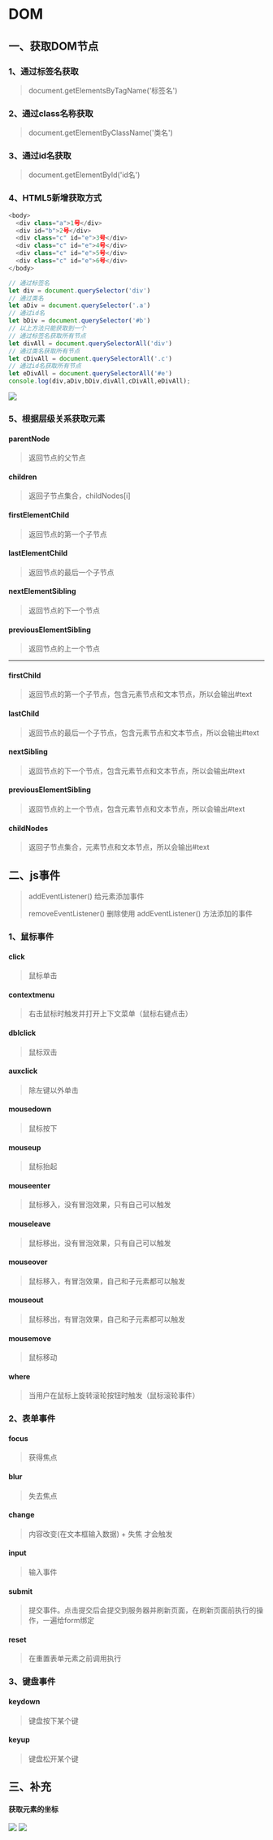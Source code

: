 # DOM

## 一、获取DOM节点

### 1、通过标签名获取

> document.getElementsByTagName('标签名')

### 2、通过class名称获取

> document.getElementByClassName('类名')

### 3、通过id名获取

> document.getElementById('id名')

### 4、HTML5新增获取方式

```js
<body>
  <div class="a">1号</div>
  <div id="b">2号</div>
  <div class="c" id="e">3号</div>
  <div class="c" id="e">4号</div>
  <div class="c" id="e">5号</div>
  <div class="c" id="e">6号</div>
</body>
```

```js
// 通过标签名
let div = document.querySelector('div')
// 通过类名
let aDiv = document.querySelector('.a')
// 通过id名
let bDiv = document.querySelector('#b')
// 以上方法只能获取到一个
// 通过标签名获取所有节点
let divAll = document.querySelectorAll('div')
// 通过类名获取所有节点
let cDivAll = document.querySelectorAll('.c')
// 通过id名获取所有节点
let eDivAll = document.querySelectorAll('#e')
console.log(div,aDiv,bDiv,divAll,cDivAll,eDivAll);
```

<img src='./images/05/01.png'>

### 5、根据层级关系获取元素

#### parentNode

> 返回节点的父节点

#### children

> 返回子节点集合，childNodes[i]

#### firstElementChild

> 返回节点的第一个子节点

#### lastElementChild

> 返回节点的最后一个子节点

#### nextElementSibling

> 返回节点的下一个节点

#### previousElementSibling

> 返回节点的上一个节点

-----------------------------------------------------------------------

#### firstChild

> 返回节点的第一个子节点，包含元素节点和文本节点，所以会输出#text

#### lastChild

> 返回节点的最后一个子节点，包含元素节点和文本节点，所以会输出#text

#### nextSibling

> 返回节点的下一个节点，包含元素节点和文本节点，所以会输出#text

#### previousElementSibling

> 返回节点的上一个节点，包含元素节点和文本节点，所以会输出#text

#### childNodes

> 返回子节点集合，元素节点和文本节点，所以会输出#text



## 二、js事件

> addEventListener()	给元素添加事件
>
> removeEventListener()	删除使用 addEventListener() 方法添加的事件



### 1、鼠标事件

#### click

> 鼠标单击

#### contextmenu

> 右击鼠标时触发并打开上下文菜单（鼠标右键点击） 

#### dblclick

> 鼠标双击

#### auxclick

> 除左键以外单击

#### mousedown

> 鼠标按下

#### mouseup

> 鼠标抬起

#### mouseenter

> 鼠标移入，没有冒泡效果，只有自己可以触发

#### mouseleave

> 鼠标移出，没有冒泡效果，只有自己可以触发

#### mouseover

> 鼠标移入，有冒泡效果，自己和子元素都可以触发

#### mouseout

> 鼠标移出，有冒泡效果，自己和子元素都可以触发

#### mousemove

> 鼠标移动

#### where

> 当用户在鼠标上旋转滚轮按钮时触发（鼠标滚轮事件）

### 2、表单事件

#### focus

> 获得焦点

#### blur

> 失去焦点

#### change

> 内容改变(在文本框输入数据) + 失焦 才会触发

#### input

> 输入事件

#### submit

> 提交事件。点击提交后会提交到服务器并刷新页面，在刷新页面前执行的操作，一遍给form绑定

#### reset

> 在重置表单元素之前调用执行



### 3、键盘事件

#### keydown

> 键盘按下某个键

#### keyup

> 键盘松开某个键



## 三、补充

#### 获取元素的坐标

<img src='./images/05/03.png'>

<img src='./images/05/02.png'>